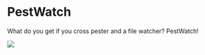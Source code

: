 # PestWatch
What do you get if you cross pester and a file watcher? PestWatch!


<img src="https://github.com/GoEddie/PestWatch/blob/master/doc/PestWatch.gif?raw=true" />
